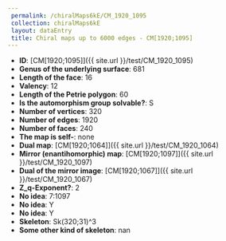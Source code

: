```yaml
--- 
 permalink: /chiralMaps6kE/CM_1920_1095 
 collection: chiralMaps6kE
 layout: dataEntry
 title: Chiral maps up to 6000 edges - CM[1920;1095]
---
```


- **ID**: [CM[1920;1095]]({{ site.url }}/test/CM_1920_1095)
- **Genus of the underlying surface**: 681
- **Length of the face**: 16
- **Valency**: 12
- **Length of the Petrie polygon**: 60
- **Is the automorphism group solvable?**: S
- **Number of vertices**: 320
- **Number of edges**: 1920
- **Number of faces**: 240
- **The map is self-**: none
- **Dual map**: [CM[1920;1064]]({{ site.url }}/test/CM_1920_1064)
- **Mirror (enantihomorphic) map**: [CM[1920;1097]]({{ site.url }}/test/CM_1920_1097)
- **Dual of the mirror image**: [CM[1920;1067]]({{ site.url }}/test/CM_1920_1067)
- **Z_q-Exponent?**: 2
- **No idea**:  7:1097
- **No idea**: Y
- **No idea**: Y
- **Skeleton**: Sk(320;31)^3
- **Some other kind of skeleton**: nan
